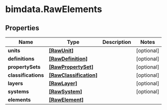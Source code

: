 # bimdata.RawElements

## Properties

Name | Type | Description | Notes
------------ | ------------- | ------------- | -------------
**units** | [**[RawUnit]**](RawUnit.md) |  | [optional] 
**definitions** | [**[RawDefinition]**](RawDefinition.md) |  | [optional] 
**propertySets** | [**[RawPropertySet]**](RawPropertySet.md) |  | [optional] 
**classifications** | [**[RawClassification]**](RawClassification.md) |  | [optional] 
**layers** | [**[RawLayer]**](RawLayer.md) |  | [optional] 
**systems** | [**[RawSystem]**](RawSystem.md) |  | [optional] 
**elements** | [**[RawElement]**](RawElement.md) |  | 



